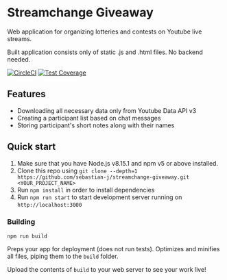 # Streamchange Giveaway

Web application for organizing lotteries and contests on Youtube live streams.

Built application consists only of static .js and .html files. No backend needed.

[![CircleCI](https://circleci.com/gh/sebastian-j/streamchange-giveaway.svg?style=shield)](https://circleci.com/gh/sebastian-j/streamchange-giveaway)
[![Test Coverage](https://coveralls.io/repos/github/sebastian-j/streamchange-giveaway/badge.svg?branch=master)](https://coveralls.io/github/sebastian-j/streamchange-giveaway?branch=master)

## Features

* Downloading all necessary data only from Youtube Data API v3
* Creating a participant list based on chat messages
* Storing participant's short notes along with their names

## Quick start

1. Make sure that you have Node.js v8.15.1 and npm v5 or above installed.
2. Clone this repo using `git clone --depth=1 https://github.com/sebastian-j/streamchange-giveaway.git <YOUR_PROJECT_NAME>`
3. Run `npm install` in order to install dependencies
4. Run `npm run start` to start development server running on `http://localhost:3000`

### Building

```shell
npm run build
```
Preps your app for deployment (does not run tests). Optimizes and minifies all files, piping them to the `build` folder.

Upload the contents of `build` to your web server to see your work live!
